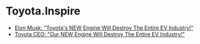 # Toyota.Inspire
- [Elon Musk: "Toyota's NEW Engine Will Destroy The Entire EV Industry!"](https://youtu.be/1WNz1Hru_9I)
- [Toyota CEO: "Our NEW Engine Will Destroy The Entire EV Industry!"](https://youtu.be/UF4j2Z5fRsM)
